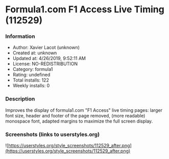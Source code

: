 # Formula1.com F1 Access Live Timing (112529)

### Information
- Author: Xavier Lacot (unknown)
- Created at: unknown
- Updated at: 4/26/2019, 9:52:11 AM
- License: NO-REDISTRIBUTION
- Category: formula1
- Rating: undefined
- Total installs: 122
- Weekly installs: 0


### Description
Improves the display of formula1.com "F1 Access" live timing pages: larger font size, header and footer of the page removed, (more readable) monospace font, adapted margins to maximize the full screen display.


### Screenshots (links to userstyles.org)
![https://userstyles.org/style_screenshots/112529_after.png](https://userstyles.org/style_screenshots/112529_after.png)


